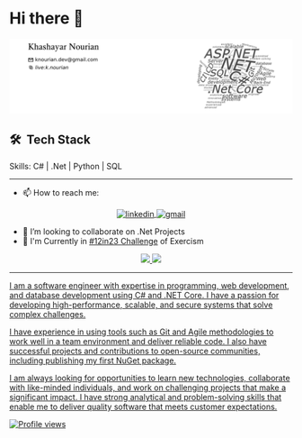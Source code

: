 # Hi there 👋

![Sofware developer](https://raw.githubusercontent.com/knourian/knourian/main/header.png)

## 🛠 &nbsp;Tech Stack

Skills: C# | .Net | Python | SQL

---

- 📫 How to reach me:

<div align="center">
  <a href="https://www.linkedin.com/in/knourian" target="_blank">
  <img align="center" src="https://img.shields.io/badge/-Khashayar%20Nourian-blue?style=flat-square&logo=Linkedin&logoColor=white&link=https://www.linkedin.com/in/knourian" alt="linkedin"/>
  </a><a href="mailto:knourian.dev@gmail.com" target="_blank">
  <img align="center" src="https://img.shields.io/badge/-knourian.dev@gmail.com-05122A?style=flat&logo=gmail" alt="gmail"/>
  </a>
</div>

<!-- - 🌱 I’m currently learning Go language -->
- 👯 I’m looking to collaborate on .Net Projects
- 📍 I'm Currently in [#12in23 Challenge](https://exercism.org/challenges/12in23) of Exercism
  
<div align="center">
  <a href="https://github.com/knourian">
  <img height="180em" src="https://github-readme-stats-knourian.vercel.app/api?username=knourian&show_icons=true&theme=radical&include_all_commits=true&count_private=true"/>
  <img height="180em" src="https://github-readme-stats-knourian.vercel.app/api/top-langs/?username=knourian&layout=compact&langs_count=7&theme=radical&hide_progress=true"/>
</div>

---

I am a software engineer with expertise in programming, web development, and database development using C# and .NET Core. I have a passion for developing high-performance, scalable, and secure systems that solve complex challenges.

I have experience in using tools such as Git and Agile methodologies to work well in a team environment and deliver reliable code. I also have successful projects and contributions to open-source communities, including publishing my first NuGet package.

I am always looking for opportunities to learn new technologies, collaborate with like-minded individuals, and work on challenging projects that make a significant impact. I have strong analytical and problem-solving skills that enable me to deliver quality software that meets customer expectations.

![Profile views](https://komarev.com/ghpvc/?username=knourian)
